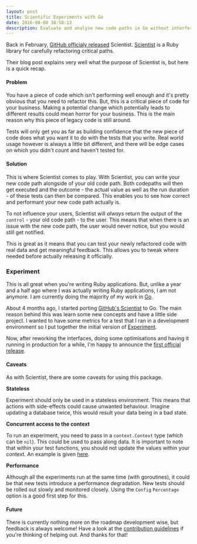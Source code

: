 ```yaml
---
layout: post
title: Scientific Experiments with Go
date: 2016-08-08 18:58:13
description: Evaluate and analyse new code paths in Go without interfering with your users' experience.
---
```


Back in February, [GitHub officialy released](http://githubengineering.com/scientist/) Scientist. [Scientist](https://github.com/github/scientist) is a Ruby library for carefully refactoring critical paths.

Their blog post explains very well what the purpose of Scientist is, but here is a quick recap.

#### Problem

You have a piece of code which isn't performing well enough and it's pretty obvious that you need to refactor this. But, this is a critical piece of code for your business. Making a potential change which potentially leads to different results could mean horror for your business. This is the main reason why this piece of legacy code is still around.

Tests will only get you as far as building confidence that the new piece of code does what you want it to do with the tests that you write. Real world usage however is always a little bit different, and there will be edge cases on which you didn't count and haven't tested for.

#### Solution

This is where Scientist comes to play. With Scientist, you can write your new code path alongside of your old code path. Both codepaths will then get executed and the outcome - the actual value as well as the run duration - of these tests can then be compared. This enables you to see how correct and performant your new code path actually is.

To not influence your users, Scientist will _always_ return the output of the `control` - your old code path - to the user. This means that when there is an issue with the new code path, the user would never notice, but you would still get notified.

This is great as it means that you can test your newly refactored code with real data and get meaningful feedback. This allows you to tweak where needed before actually releasing it officially.

### Experiment

This is all great when you're writing Ruby applications. But, unlike a year and a half ago where I was actually writing Ruby applications, I am not anymore. I am currently doing the majority of my work in [Go](https://golang.org/).

About 4 months ago, I started porting [GitHub's Scientist](https://github.com/github/scientist) to Go. The main reason behind this was learn some new concepts and have a little side project. I wanted to have some metrics for a test that I ran in a development environment so I put together the initial version of [Experiment](https://github.com/jelmersnoeck/experiment).

Now, after reworking the interfaces, doing some optimisations and having it running in production for a while, I'm happy to announce the [first official release](https://github.com/jelmersnoeck/experiment/releases/tag/v1.0.0).

#### Caveats

As with Scientist, there are some caveats for using this package.

**Stateless**

Experiment should only be used in a stateless environment. This means that actions with side-effects could cause unwanted behaviour. Imagine updating a database twice, this would result your data being in a bad state.

**Concurrent access to the context**

To run an experiment, you need to pass in a `context.Context` type (which can be `nil`). This could be used to pass along data. It is important to note that within your test functions, you should not update the values within your context. An example is given [here](https://github.com/jelmersnoeck/experiment#concurrent-access-to-context).

**Performance**

Although all the experiments run at the same time (with goroutines), it could be that new tests introduce a performance degradation. New tests should be rolled out slowly and monitored closely. Using the `Config` `Percentage` option is a good first step for this.

#### Future

There is currently nothing more on the roadmap development wise, but feedback is always welcome! Have a look at the [contribution guidelines](https://github.com/jelmersnoeck/experiment/blob/master/CONTRIBUTING.md) if you're thinking of helping out. And thanks for that!
